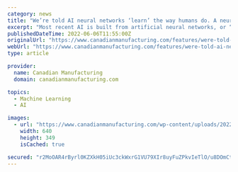 ```yaml
---
category: news
title: "We’re told AI neural networks ‘learn’ the way humans do. A neuroscientist explains why that’s not the case"
excerpt: "Most recent AI is built from artificial neural networks, or “neural nets” for short. The term “neural” is used because these networks are inspired by the human brain, in which billions of ..."
publishedDateTime: 2022-06-06T11:55:00Z
originalUrl: "https://www.canadianmanufacturing.com/features/were-told-ai-neural-networks-learn-the-way-humans-do-a-neuroscientist-explains-why-thats-not-the-case/"
webUrl: "https://www.canadianmanufacturing.com/features/were-told-ai-neural-networks-learn-the-way-humans-do-a-neuroscientist-explains-why-thats-not-the-case/"
type: article

provider:
  name: Canadian Manufacturing
  domain: canadianmanufacturing.com

topics:
  - Machine Learning
  - AI

images:
  - url: "https://www.canadianmanufacturing.com/wp-content/uploads/2022/06/Neural_signaling.png"
    width: 640
    height: 349
    isCached: true

secured: "r2MoOAR4rByrl0KZXkH05iUc3ckWxrG1VU79XIr8uyFuZPkvIeTlO/u8DOmCtylZRrwTR6Uohzzb44xQaOHD6UgBZCFe1169Z8ZbQhKBfPplm7TKS8VYibU5Kss4G7LvmcCguz/oc+zbV8YON1xPEKIdpUTLJdUpdGm+ZCikA2mth9gt6kxVJoxmHMrgo0B2tUlvYCe3v2zCj/uRir9WR9cvhLb7P+Aj2LMFpLff1014DKR5kvXFvGx5Wkw+nf9mq/l2jBZAWHRQKkO+d8udOegdcd3eF42kai837yD1yQpbktSkb2AGQhD+JqZVYdTWmLv0RM7RPVkl5y5ci0jB9vTAcBg0Yl1KPHomfmYfU7w=;3P6ffb2e2T1XttHt+NWAJQ=="
---
```


